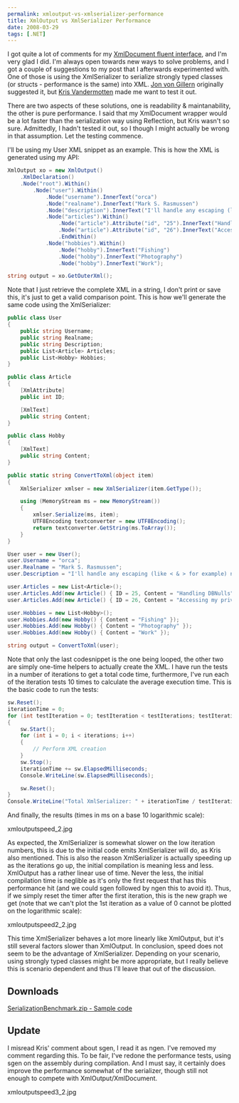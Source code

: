 ```yaml
---
permalink: xmloutput-vs-xmlserializer-performance
title: XmlOutput vs XmlSerializer Performance
date: 2008-03-29
tags: [.NET]
---
```

I got quite a lot of comments for my [XmlDocument fluent interface](/xmldocument-fluent-interface/), and I'm very glad I did. I'm always open towards new ways to solve problems, and I got a couple of suggestions to my post that I afterwards experimented with. One of those is using the XmlSerializer to serialize strongly typed classes (or structs - performance is the same) into XML. [Jon von Gillern](http://www.vonsharp.net/) originally suggested it, but [Kris Vandermotten](http://www.u2u.info/Blogs/Kris) made me want to test it out.

<!-- more -->

There are two aspects of these solutions, one is readability & maintanability, the other is pure performance. I said that my XmlDocument wrapper would be a lot faster than the serialization way using Reflection, but Kris wasn't so sure. Admittedly, I hadn't tested it out, so I though I might actually be wrong in that assumption. Let the testing commence.

I'll be using my User XML snippet as an example. This is how the XML is generated using my API:

```csharp
XmlOutput xo = new XmlOutput()
	.XmlDeclaration()
	.Node("root").Within()
		.Node("user").Within()
			.Node("username").InnerText("orca")
			.Node("realname").InnerText("Mark S. Rasmussen")
			.Node("description").InnerText("I'll handle any escaping (like < & > for example) needs automagically.")
			.Node("articles").Within()
				.Node("article").Attribute("id", "25").InnerText("Handling DBNulls")
				.Node("article").Attribute("id", "26").InnerText("Accessing my privates")
				.EndWithin()
			.Node("hobbies").Within()
				.Node("hobby").InnerText("Fishing")
				.Node("hobby").InnerText("Photography")
				.Node("hobby").InnerText("Work");

string output = xo.GetOuterXml();
```

Note that I just retrieve the complete XML in a string, I don't print or save this, it's just to get a valid comparison point. This is how we'll generate the same code using the XmlSerializer:

```csharp
public class User
{
	public string Username;
	public string Realname;
	public string Description;
	public List<Article> Articles;
	public List<Hobby> Hobbies;
}

public class Article
{
	[XmlAttribute]
	public int ID;

	[XmlText]
	public string Content;
}

public class Hobby
{
	[XmlText]
	public string Content;
}
```

```csharp
public static string ConvertToXml(object item)
{
	XmlSerializer xmlser = new XmlSerializer(item.GetType());

	using (MemoryStream ms = new MemoryStream())
	{
		xmlser.Serialize(ms, item);
		UTF8Encoding textconverter = new UTF8Encoding();
		return textconverter.GetString(ms.ToArray());
	}
}
```

```csharp
User user = new User();
user.Username = "orca";
user.Realname = "Mark S. Rasmussen";
user.Description = "I'll handle any escaping (like < & > for example) needs automagically.";

user.Articles = new List<Article>();
user.Articles.Add(new Article() { ID = 25, Content = "Handling DBNulls" });
user.Articles.Add(new Article() { ID = 26, Content = "Accessing my privates"});

user.Hobbies = new List<Hobby>();
user.Hobbies.Add(new Hobby() { Content = "Fishing" });
user.Hobbies.Add(new Hobby() { Content = "Photography" });
user.Hobbies.Add(new Hobby() { Content = "Work" });

string output = ConvertToXml(user);
```

Note that only the last codesnippet is the one being looped, the other two are simply one-time helpers to actually create the XML. I have run the tests in a number of iterations to get a total code time, furthermore, I've run each of the iteration tests 10 times to calculate the average execution time. This is the basic code to run the tests:

```csharp
sw.Reset();
iterationTime = 0;
for (int testIteration = 0; testIteration < testIterations; testIteration++)
{
	sw.Start();
	for (int i = 0; i < iterations; i++)
	{
		// Perform XML creation
	}
	sw.Stop();
	iterationTime += sw.ElapsedMilliseconds;
	Console.WriteLine(sw.ElapsedMilliseconds);

	sw.Reset();
}
Console.WriteLine("Total XmlSerializer: " + iterationTime / testIterations);
```

And finally, the results (times in ms on a base 10 logarithmic scale):

xmloutputspeed_2.jpg

As expected, the XmlSerializer is somewhat slower on the low iteration numbers, this is due to the initial code emits XmlSerializer will do, as Kris also mentioned. This is also the reason XmlSerializer is actually speeding up as the iterations go up, the initial compilation is meaning less and less. XmlOutput has a rather linear use of time. Never the less, the initial compilation time is neglible as it's only the first request that has this performance hit (and we could sgen followed by ngen this to avoid it). Thus, if we simply reset the timer after the first iteration, this is the new graph we get (note that we can't plot the 1st iteration as a value of 0 cannot be plotted on the logarithmic scale):

xmloutputspeed2_2.jpg

This time XmlSerializer behaves a lot more linearly like XmlOutput, but it's still several factors slower than XmlOutput. In conclusion, speed does not seem to be the advantage of XmlSerializer. Depending on your scenario, using strongly typed classes might be more appropriate, but I really believe this is scenario dependent and thus I'll leave that out of the discussion.

## Downloads

[SerializationBenchmark.zip - Sample code](SerializationBenchmark.zip)

## Update

I misread Kris' comment about sgen, I read it as ngen. I've removed my comment regarding this. To be fair, I've redone the performance tests, using sgen on the assembly during compilation. And I must say, it certainly does improve the performance somewhat of the serializer, though still not enough to compete with XmlOutput/XmlDocument.

xmloutputspeed3_2.jpg

